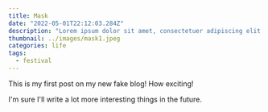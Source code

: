 ```yaml
---
title: Mask
date: "2022-05-01T22:12:03.284Z"
description: "Lorem ipsum dolor sit amet, consectetuer adipiscing elit. Aliquam hendrerit mi posuere lectus. Vestibulum enim wisi, viverra nec, fringilla in, laoreet vitae, risus. Lorem ipsum dolor sit amet, consectetuer adipiscing elit. Aliquam hendrerit mi posuere lectus. Vestibulum enim wisi, viverra nec, fringilla in, laoreet vitae, risus."
thumbnail: ../images/mask1.jpeg
categories: life
tags:
  - festival
---
```


This is my first post on my new fake blog! How exciting!

I'm sure I'll write a lot more interesting things in the future.
